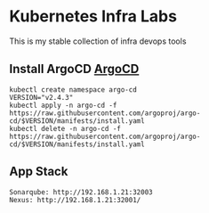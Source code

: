 # Kubernetes Infra Labs
This is my stable collection of infra devops tools

## Install ArgoCD [ArgoCD](https://github.com/argoproj/argo-cd/releases)
```
kubectl create namespace argo-cd
VERSION="v2.4.3"
kubectl apply -n argo-cd -f https://raw.githubusercontent.com/argoproj/argo-cd/$VERSION/manifests/install.yaml
kubectl delete -n argo-cd -f https://raw.githubusercontent.com/argoproj/argo-cd/$VERSION/manifests/install.yaml
```


## App Stack
```
Sonarqube: http://192.168.1.21:32003
Nexus: http://192.168.1.21:32001/
```
